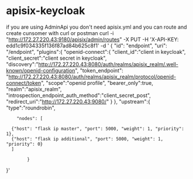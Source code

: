 # apisix-keycloak
if you are using AdminApi you don't need apisix.yml and you can route and create cunsomer with curl or postman
curl -i "http://172.27.220.43:9180/apisix/admin/routes" -X PUT -H 'X-API-KEY: edd1c9f034335f136f87ad84b625c8f1' -d '
{
    "id": "endpoint",
    "uri": "/endpoint",
    "plugins":{
        "openid-connect":{
            "client_id":"client in keycloak",
            "client_secret":"client secret in keycloak",
            "discovery":"http://172.27.220.43:8080/auth/realms/apisix_realm/.well-known/openid-configuration",
"token_endpoint": "http://172.27.220.43:8080/auth/realms/apisix_realm/protocol/openid-connect/token",
            "scope":"openid profile",
            "bearer_only":true,
            "realm":"apisix_realm",
            "introspection_endpoint_auth_method":"client_secret_post",
            "redirect_uri":"http://172.27.220.43:9080/"
        }
    },
    "upstream":{
        "type":"roundrobin",
        
        "nodes": [ 
        
      {"host": "flask ip master", "port": 5000, "weight": 1, "priority": 1},
      {"host": "flask ip additional", "port": 5000, "weight": 1, "priority": 0}
	  ]
	  
            }
}'

